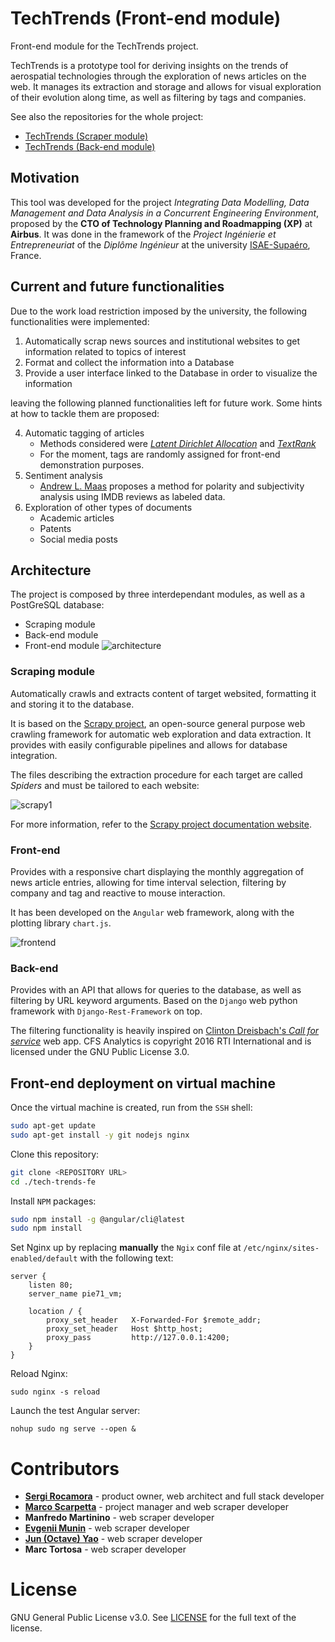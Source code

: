# TechTrends (Front-end module)
Front-end module for the TechTrends project. 

TechTrends is a prototype tool for deriving insights on the trends of aerospatial technologies through the exploration of news articles on the web. It manages its extraction and storage and allows for visual exploration of their evolution along time, as well as filtering by tags and companies.


See also the repositories for the whole project:
- [TechTrends (Scraper module)](https://github.com/sergira/isae-pie-scrap) 
- [TechTrends (Back-end module)](https://github.com/sergira/tech-trends-backend) 

## Motivation
This tool was developed for the project *Integrating Data Modelling, Data Management and Data Analysis in a Concurrent Engineering Environment*, proposed by the **CTO of Technology Planning and Roadmapping (XP)** at **Airbus**. It was done in the framework of the *Project Ingénierie et Entrepreneuriat* of the *Diplôme Ingénieur* at the university [ISAE-Supaéro](https://www.isae-supaero.fr/en/), France.

## Current and future functionalities
Due to the work load restriction imposed by the university, the following functionalities were implemented:

1. Automatically scrap news sources and institutional websites to get information related to topics of interest
2. Format and collect the information into a Database
3. Provide a user interface linked to the Database in order to visualize the information

leaving the following planned functionalities left for future work. Some hints at how to tackle them are proposed:

4. Automatic tagging of articles
    - Methods considered were *[Latent Dirichlet Allocation](https://arxiv.org/pdf/1711.04305.pdf)* and *[TextRank](https://web.eecs.umich.edu/%7Emihalcea/papers/mihalcea.emnlp04.pdf)*
    - For the moment, tags are randomly assigned for front-end demonstration purposes.
5. Sentiment analysis
    - [Andrew L. Maas](https://ai.stanford.edu/~amaas/papers/wvSent_acl2011.pdf) proposes a method for polarity and subjectivity analysis using IMDB reviews as labeled data.
6. Exploration of other types of documents
    - Academic articles
    - Patents
    - Social media posts

## Architecture
The project is composed by three interdependant modules, as well as a PostGreSQL database:
- Scraping module
- Back-end module
- Front-end module
![architecture](https://github.com/sergira/tech-trends-fe/blob/master/readme_images/architecture.png)

### Scraping module
Automatically crawls and extracts content of target websited, formatting it and storing it to the database.

It is based on the [Scrapy project](https://github.com/scrapy/scrapy), an open-source general purpose web crawling framework for automatic web exploration and data extraction. It provides with easily configurable pipelines and allows for database integration.

The files describing the extraction procedure for each target are called *Spiders* and must be tailored to each website:

![scrapy1](https://github.com/sergira/tech-trends-fe/blob/master/readme_images/scrapy1.png)

For more information, refer to the [Scrapy project documentation website](https://doc.scrapy.org/en/latest/index.html).

### Front-end
Provides with a responsive chart displaying the monthly aggregation of news article entries, allowing for time interval selection, filtering by company and tag and reactive to mouse interaction.

It has been developed on the `Angular` web framework, along with the plotting library `chart.js`.

![frontend](https://github.com/sergira/tech-trends-fe/blob/master/readme_images/frontend.png)

### Back-end
Provides with an API that allows for queries to the database, as well as filtering by URL keyword arguments. Based on the `Django` web python framework with `Django-Rest-Framework` on top. 

The filtering functionality is heavily inspired on [Clinton Dreisbach's *Call for service*](https://github.com/cndreisbach/call-for-service) web app. CFS Analytics is copyright 2016 RTI International and is licensed under the GNU Public License 3.0.

## Front-end deployment on virtual machine
Once the virtual machine is created, run from the `SSH` shell:

```bash
sudo apt-get update
sudo apt-get install -y git nodejs nginx
```

Clone this repository:

```bash
git clone <REPOSITORY URL>
cd ./tech-trends-fe
```

Install `NPM` packages:

```bash
sudo npm install -g @angular/cli@latest
sudo npm install
```

Set Nginx up by replacing **manually** the `Ngix` conf file at `/etc/nginx/sites-enabled/default` with the following text:

```text
server { 
    listen 80; 
    server_name pie71_vm; 

    location / { 
        proxy_set_header   X-Forwarded-For $remote_addr;
        proxy_set_header   Host $http_host;
        proxy_pass         http://127.0.0.1:4200;
    }
}
```

Reload Nginx:
```
sudo nginx -s reload
```

Launch the test Angular server:
```
nohup sudo ng serve --open &
```

# Contributors

* **[Sergi Rocamora](https://github.com/sergira)** - product owner, web architect and full stack developer
* **[Marco Scarpetta](https://github.com/marcoscarp)** - project manager and web scraper developer
* **Manfredo Martinino** - web scraper developer
* **[Evgenii Munin](https://github.com/EvgeniiMunin)** - web scraper developer
* **[Jun (Octave) Yao](https://github.com/octaveyao)** - web scraper developer
* **Marc Tortosa** - web scraper developer

# License 
GNU General Public License v3.0. See [LICENSE](https://github.com/sergira/tech-trends-fe/blob/master/LICENSE.md) for the full text of the license.